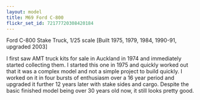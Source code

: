 ```yaml
---
layout: model
title: M69 Ford C-800 
flickr_set_id: 72177720308420184
---
```


Ford C-800 Stake Truck, 1/25 scale
[Built 1975, 1979, 1984, 1990-91, upgraded 2003]

I first saw AMT truck kits for sale in Auckland in 1974 and immediately started collecting them. I started this one in 1975 and quickly worked out that it was a complex model and not a simple project to build quickly. I worked on it in four bursts of enthusiasm over a 16 year period and upgraded it further 12 years later with stake sides and cargo. Despite the basic finished model being over 30 years old now, it still looks pretty good.


